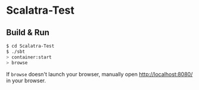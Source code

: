 # Scalatra-Test #

## Build & Run ##

```sh
$ cd Scalatra-Test
$ ./sbt
> container:start
> browse
```

If `browse` doesn't launch your browser, manually open [http://localhost:8080/](http://localhost:8080/) in your browser.
